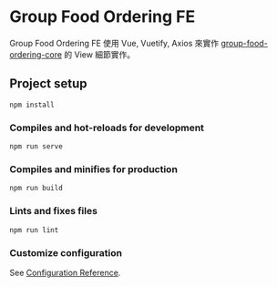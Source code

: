 # Group Food Ordering FE

Group Food Ordering FE 使用 Vue, Vuetify, Axios 來實作 [group-food-ordering-core](https://github.com/johnlin1066/group-food-ordering-core) 的 View 細節實作。

## Project setup
```
npm install
```

### Compiles and hot-reloads for development
```
npm run serve
```

### Compiles and minifies for production
```
npm run build
```

### Lints and fixes files
```
npm run lint
```

### Customize configuration
See [Configuration Reference](https://cli.vuejs.org/config/).
